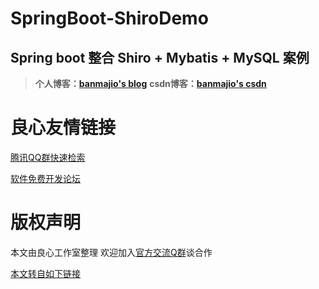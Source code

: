 # SpringBoot-ShiroDemo
## Spring boot 整合 Shiro + Mybatis + MySQL 案例

>**个人博客：[banmajio's blog](http://u.720life.cn/g/fcf545ed96a1754c6f68ef0b249c76201486d959e78e7f17ce25f0ea553ccd20)**
>**csdn博客：[banmajio's csdn](http://u.720life.cn/g/ce3f6174933242f367d8a4cd3fa79deddfa18ed78c926faf6b6f2c9a179b7321c358fca7df887bef7c89af501feda8e4)**



 # 良心友情链接

[腾讯QQ群快速检索](http://u.720life.cn/s/8cf73f7c)

[软件免费开发论坛](http://u.720life.cn/s/bbb01dc0)

# 版权声明 

本文由良心工作室整理 欢迎加入[官方交流Q群](https://u.720life.cn/s/f2316816)谈合作

[本文转自如下链接](http://u.720life.cn/g/2e71d0f0a5c601172267ba20d3a43c6e3629e030ab218ba8eddb96b3621d76bae6ee138e7fda670ef082a04d67eb2331027e5fb2b8e048cc049cb1d209eec1b6cb115a09919ed4f8a9fd35d42c932794)
